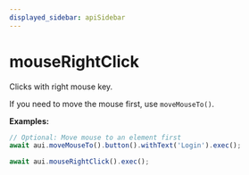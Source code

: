 ```yaml
---
displayed_sidebar: apiSidebar
---
```

# mouseRightClick

<span class="theme-doc-version-badge badge badge--secondary"></span>

Clicks with right mouse key.

If you need to move the mouse first, use `moveMouseTo()`.

**Examples:**
```typescript 
// Optional: Move mouse to an element first
await aui.moveMouseTo().button().withText('Login').exec();

await aui.mouseRightClick().exec();
```

